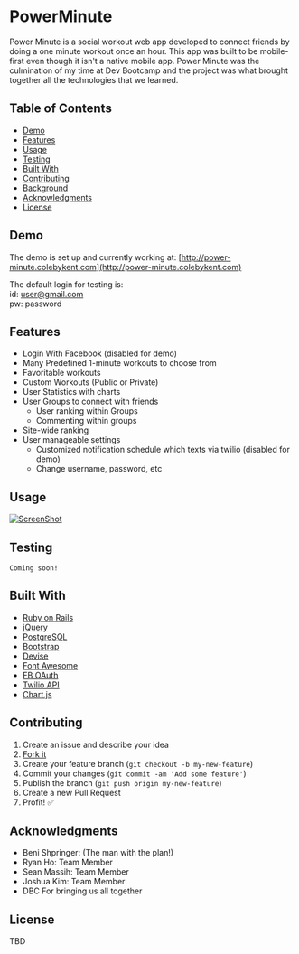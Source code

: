 # PowerMinute

Power Minute is a social workout web app developed to connect friends by doing a one minute workout once an hour. This app was built to be mobile-first even though it isn't a native mobile app. Power Minute was the culmination of my time at Dev Bootcamp and the project was what brought together all the technologies that we learned.

## Table of Contents

- [Demo](#demo)
- [Features](#features)
- [Usage](#usage)
- [Testing](#testing)
- [Built With](#built-with)
- [Contributing](#contributing)
- [Background](#background)
- [Acknowledgments](#acknowledgments)
- [License](#license)

## Demo

The demo is set up and currently working at: [http://power-minute.colebykent.com](http://power-minute.colebykent.com)

The default login for testing is:  
id: user@gmail.com  
pw: password

## Features

- Login With Facebook (disabled for demo)
- Many Predefined 1-minute workouts to choose from
- Favoritable workouts
- Custom Workouts (Public or Private)
- User Statistics with charts
- User Groups to connect with friends
  - User ranking within Groups
  - Commenting within groups
- Site-wide ranking
- User manageable settings
  - Customized notification schedule which texts via twilio (disabled for demo)
  - Change username, password, etc

## Usage

[![ScreenShot](image)](link)

## Testing

```text
Coming soon!
```

## Built With


- [Ruby on Rails](http://rubyonrails.org/)
- [jQuery](https://github.com/rails/jquery-rails)
- [PostgreSQL](https://www.postgresql.org/)
- [Bootstrap](http://getbootstrap.com/)
- [Devise](https://github.com/plataformatec/devise)
- [Font Awesome](http://fontawesome.io/)
- [FB OAuth](https://github.com/mkdynamic/omniauth-facebook)
- [Twilio API](https://www.twilio.com/docs/api)
- [Chart.js](https://github.com/airblade/chartjs-ror)


## Contributing

1. Create an issue and describe your idea
1. [Fork it](https://github.com/coleby210/power-minute/fork)
1. Create your feature branch (`git checkout -b my-new-feature`)
1. Commit your changes (`git commit -am 'Add some feature'`)
1. Publish the branch (`git push origin my-new-feature`)
1. Create a new Pull Request
1. Profit! :white_check_mark:

## Acknowledgments

- Beni Shpringer: (The man with the plan!)
- Ryan Ho: Team Member
- Sean Massih: Team Member
- Joshua Kim: Team Member
- DBC For bringing us all together

## License

TBD